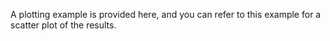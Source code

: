 A plotting example is provided here, and you can refer to this example for a scatter plot of the results.